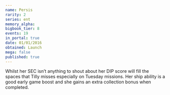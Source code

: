 ```yaml
---
name: Persis
rarity: 2
series: ent
memory_alpha:
bigbook_tier: 8
events: 19
in_portal: true
date: 01/01/2016
obtained: Launch
mega: false
published: true
---
```


Whilst her SEC isn’t anything to shout about her DIP score will fill the spaces that Tilly misses especially on Tuesday missions. Her ship ability is a good early game boost and she gains an extra collection bonus when completed.
